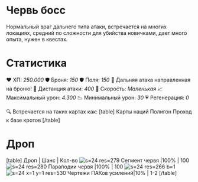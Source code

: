# Червь босс
Нормальный враг дальнего типа атаки, встречается на многих локациях, средний по сложности для убийства новичками, дает много опыта, нужен в квестах.
# Cтатистика
❤ ХП: *250.000*
🛡 Броня: *150*
🛡 Поля: *150*
🔫 Дальняя атака направленная на броню!
🎯 Дистанция атаки: *400*
🏃 Скорость: *Маленькая*
📈 Максимальный урон: *4.300*
📉 Минимальный урон: *30*
💗 Регенерация: *0*

🔍 Встречается на таких картах как:
[table]
Карты наций
Полигон
Проход к базе кротов
[/table]
# Дроп
[table] Дроп | Шанс | Кол-во
![s=24 res=279]() Сегмент червя |100% | 100
![s=24 res=280]() Параподии червя |100% | 100
![s=24 res=266 b=1]()![s=24 x=1 y=1 res=530]() Чертежи ПАКов усилений|10% | 1-2
[/table]